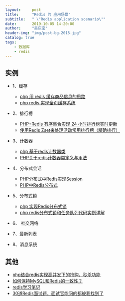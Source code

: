 ```yaml
---
layout:     post
title:      "Redis 的 应用场景"
subtitle:   " \"Redis application scenario\""
date:       2019-10-05 14:20:00
author:     "吴庆宝"
header-img: "img/post-bg-2015.jpg"
catalog: true
tags:
    - 数据库
    - redis
---
```

 
## 实例 
- 1、缓存
    - [php 用 redis 缓存商品信息的思路](https://segmentfault.com/q/1010000013349424)
    - [php redis 实现全页缓存系统](https://blog.csdn.net/u011822516/article/details/83341991)
- 2、排行榜
    - [PHP+Redis 有序集合实现 24 小时排行榜实时更新](https://learnku.com/articles/30279)
    - [使用Redis Zset来处理活动常用排行榜（精确排行）](https://www.ucloud.cn/yun/25974.html)
- 3、计数器
    - [php 基于redis计数器类](https://blog.csdn.net/fdipzone/article/details/78376411)
    - [PHP关于redis计数器类定义与用法](https://www.php.cn/php-weizijiaocheng-386700.html)
- 4、分布式会话
    - [PHP分布式中Redis实现Session](https://www.cnblogs.com/wy521/p/7712339.html)
    - [PHP中Redis分布式](http://www.dotcoo.com/redis-cluster)
- 5、分布式锁
    - [php 实现Redis分布式锁](https://segmentfault.com/a/1190000019660898)
    - [php redis分布式锁和任务队列代码实例详解](https://blog.csdn.net/zeicool/article/details/79613352)
- 6、 社交网络
 
- 7、最新列表
 
- 8、消息系统 
 
 
## 其他 
 - [php结合redis实现高并发下的抢购、秒杀功能](https://my.oschina.net/bibo/blog/864949)
 - [如何保持MySQL和Redis的一致性？](https://blog.csdn.net/qq_30683329/article/details/80543178)
 - [redis学习笔记](https://blog.csdn.net/fgyibupi/article/category/6558340)
 - [30道Redis面试题，面试官能问的都被我找到了](https://www.jianshu.com/p/36a646cef11a)